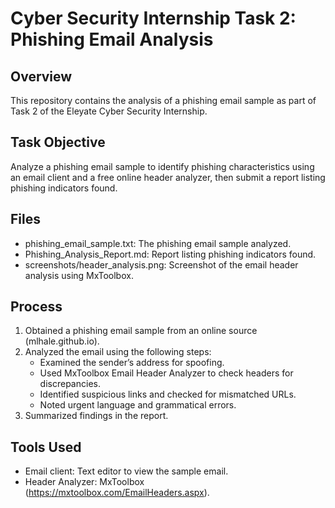 # Cyber Security Internship Task 2: Phishing Email Analysis

## Overview
This repository contains the analysis of a phishing email sample as part of Task 2 of the Eleyate Cyber Security Internship.

## Task Objective
Analyze a phishing email sample to identify phishing characteristics using an email client and a free online header analyzer, then submit a report listing phishing indicators found.

## Files
- phishing_email_sample.txt: The phishing email sample analyzed.
- Phishing_Analysis_Report.md: Report listing phishing indicators found.
- screenshots/header_analysis.png: Screenshot of the email header analysis using MxToolbox.

## Process
1. Obtained a phishing email sample from an online source (mlhale.github.io).
2. Analyzed the email using the following steps:
   - Examined the sender’s address for spoofing.
   - Used MxToolbox Email Header Analyzer to check headers for discrepancies.
   - Identified suspicious links and checked for mismatched URLs.
   - Noted urgent language and grammatical errors.
3. Summarized findings in the report.

## Tools Used
- Email client: Text editor to view the sample email.
- Header Analyzer: MxToolbox (https://mxtoolbox.com/EmailHeaders.aspx).
